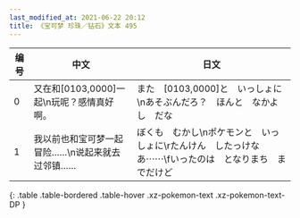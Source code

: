 ```yaml
---
last_modified_at: 2021-06-22 20:12
title: 《宝可梦 珍珠／钻石》文本 495
---
```

| 编号 | 中文 | 日文 |
| ---- | ---- | ---- |
| 0 | 又在和[0103,0000]一起\n玩呢？感情真好啊。 | また　[0103,0000]と　いっしょに\nあそぶんだろ？　ほんと　なかよし　だな |
| 1 | 我以前也和宝可梦一起冒险……\n说起来就去过邻镇…… | ぼくも　むかし\nポケモンと　いっしょに\rたんけん　したっけなあ⋯⋯\fいったのは　となりまち　までだけど |
{: .table .table-bordered .table-hover .xz-pokemon-text .xz-pokemon-text-DP }